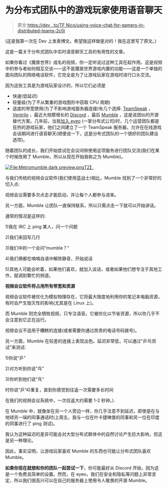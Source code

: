 # 为分布式团队中的游戏玩家使用语音聊天

> 原文:[https://dev . to/TF Nico/using-voice-chat-for-gamers-in-distributed-teams-2c0i](https://dev.to/tfnico/using-voice-chat-for-gamers-in-distributed-teams-2c0i)

(这是我第一次在 Dev 上发表博文。希望我这样做是对的！我在这里写了原文。)

这是一篇关于分布式团队中实时语音聊天工具的有用性的文章。

如果你看过《魔兽世界》成名的视频，你一定听说过这种工具在起作用。这是视频中的参与者如何相互交谈——这不是魔兽世界游戏内置的功能——这是一个单独的面向团队的网络电话软件，它完全是为了让游戏玩家在游戏时进行口头交流。

因为这些工具是为游戏玩家设计的，所以它们必须是

*   快速(低延迟)
*   轻量级(为了不从繁重的游戏图形中窃取 CPU 周期)
*   适度的带宽使用(为了不影响游戏服务器连接)有几个选择: [TeamSpeak](https://teamspeak.com/en/) ， [Ventrilo](http://www.ventrilo.com/) ，最近大规模增长的 [Discord](https://discordapp.com/) ，最后 [Mumble](https://wiki.mumble.info/) ，这是该团伙的开源替代方案。几年前，当我[加入 eyeo](https://blog.tfnico.com/2017/01/joining-eyeo.html) (一家分布式公司)时，几个运营团队都是狂热的游戏玩家，他们之间建立了一个 TeamSpeak 服务器，允许在在线游戏会话期间进行语音聊天(顺便说一下，这是分布式团队的一个很好的团队建设选项)。

随着团队的成长，我们开始尝试在会议间隙使用这项服务进行团队交流(我们在某个时候改用了 Mumble，所以从现在开始我称之为 Mumble)。

[![File:Metromumble dark preview.png](../Images/b470a1fbd5d149a28a6022be18f2948f.png)T2】](https://res.cloudinary.com/practicaldev/image/fetch/s--t1uIWeX3--/c_limit%2Cf_auto%2Cfl_progressive%2Cq_auto%2Cw_880/https://wiki.mumble.info/images/3/34/Metromumble_dark_preview.png)

与我们传统的视频会议软件(我们使用蓝战士)相比，Mumble 找到了一个非常好的切入点:

视频会议需要多次点击才能启动，并让每个人都参与进来。

另一方面，Mumble 让团队一直保持联系，所以只需点击一下就可以开始讲话。

通常的情况是这样的:

1)我在 IRC 上 ping 某人，问一个问题

2)我们来回写几行

3)我们中的一个会问“mumble？”

4)我们俩都在喃喃自语中解除静音，开始说话

5)其他人可能会听着，如果他们喜欢，就加入谈话，或者如果他们想专注于其他工作，就调到繁忙的频道。

**视频会议软件将占用所有带宽和资源**

视频会议软件被优化为模拟物理存在，它将最大限度地利用你的笔记本电脑资源，有时会产生毁灭性的影响(尤其是在 Linux 上)。

而 Mumble 则完全牺牲视频，只专注语音。它被优化以节省资源，所以你几乎不会注意到它正在运行。

视频会议不适用于糟糕的连接(或者需要你通过昂贵的电话号码拨号)。

另一方面，Mumble 在较差的连接上表现出色。延迟非常低，可以通过“乒乓测试”来测试:

1)你说“乒”

2)对方听到你说“乓”

3)你听到他们说“乓”

时你说“乒”4)重复，直到你感觉到往返一次需要多长时间

在我们的视频会议系统中，一次往返大约需要 1-2 秒钟。).

在 Mumble 中，就像坐在另一个人旁边一样，你几乎注意不到延迟，即使是在与地球另一端的同事通话时(上周五，我与一位在叶卡捷琳堡的同事和另一位在印度的同事进行了 ping 测试)。

我认为这种延迟的差异可能会对大型分布式群体中的自然讨论产生巨大影响，但这是另一种理论。

因此，事实证明，让游戏玩家喜欢 Mumble 的东西也可能让分布式团队喜欢 Mumble。

**如果你现在就想和你的团队一起尝试一下**，你可能最好从 Discord 开始，因为这是一个免费且简单的设置。然而，在 eyeo，我们在安全和隐私等问题上非常坚定，所以我们很高兴可以在自己的服务器上使用令人敬畏的开源 Mumble。